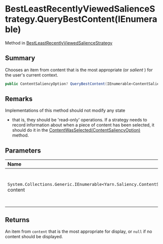 # BestLeastRecentlyViewedSalienceStrategy.QueryBestContent(IEnumerable<ContentSaliencyOption>)

Method in [BestLeastRecentlyViewedSalienceStrategy](/docs/api/csharp/yarn.saliency.bestleastrecentlyviewedsaliencestrategy.md)

## Summary


Chooses an item from content that is the most appropriate (or
<i>salient</i> ) for the user's current context.


```csharp
public ContentSaliencyOption? QueryBestContent(IEnumerable<ContentSaliencyOption> content)
```

## Remarks

Implementations of this method should not modify any state
- that is, they should be 'read-only' operations. If a strategy
needs to record information about when a piece of content has been
selected, it should do it in the  <a href="yarn.saliency.icontentsaliencystrategy.contentwasselected.md">ContentWasSelected(ContentSaliencyOption)</a> 
method.

## Parameters

|Name|Description|
|:---|:---|
|`System.Collections.Generic.IEnumerable<Yarn.Saliency.ContentSaliencyOption>` content|A collection of content items. This collection may be empty.|

## Returns

An item from  <code>content</code>  that is the most
appropriate for display, or  <code>null</code>  if no content
should be displayed.

